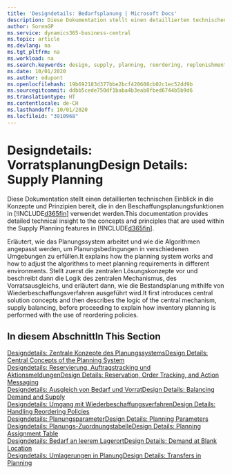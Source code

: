 ```yaml
---
title: 'Designdetails: Bedarfsplanung | Microsoft Docs'
description: Diese Dokumentation stellt einen detaillierten technischen Einblick in die Konzepte und Prinzipien bereit, die in den Beschaffungsplanungsfunktionen in Business Central.
author: SorenGP
ms.service: dynamics365-business-central
ms.topic: article
ms.devlang: na
ms.tgt_pltfrm: na
ms.workload: na
ms.search.keywords: design, supply, planning, reordering, replenishment
ms.date: 10/01/2020
ms.author: edupont
ms.openlocfilehash: 19b692183d377bbe2bcf420608cb02c1ec52dd9b
ms.sourcegitcommit: ddbb5cede750df1baba4b3eab8fbed6744b5b9d6
ms.translationtype: HT
ms.contentlocale: de-CH
ms.lasthandoff: 10/01/2020
ms.locfileid: "3910968"
---
```

# <a name="design-details-supply-planning"></a><span data-ttu-id="4b04c-103">Designdetails: Vorratsplanung</span><span class="sxs-lookup"><span data-stu-id="4b04c-103">Design Details: Supply Planning</span></span>
<span data-ttu-id="4b04c-104">Diese Dokumentation stellt einen detaillierten technischen Einblick in die Konzepte und Prinzipien bereit, die in den Beschaffungsplanungsfunktionen in [!INCLUDE[d365fin](includes/d365fin_md.md)] verwendet werden.</span><span class="sxs-lookup"><span data-stu-id="4b04c-104">This documentation provides detailed technical insight to the concepts and principles that are used within the Supply Planning features in [!INCLUDE[d365fin](includes/d365fin_md.md)].</span></span>  

<span data-ttu-id="4b04c-105">Erläutert, wie das Planungssystem arbeitet und wie die Algorithmen angepasst werden, um Planungsbedingungen in verschiedenen Umgebungen zu erfüllen.</span><span class="sxs-lookup"><span data-stu-id="4b04c-105">It explains how the planning system works and how to adjust the algorithms to meet planning requirements in different environments.</span></span> <span data-ttu-id="4b04c-106">Stellt zuerst die zentralen Lösungskonzepte vor und beschreibt dann die Logik des zentralen Mechanismus, des Vorratsausgleichs, und erläutert dann, wie die Bestandsplanung mithilfe von Wiederbeschaffungsverfahren ausgeführt wird.</span><span class="sxs-lookup"><span data-stu-id="4b04c-106">It first introduces central solution concepts and then describes the logic of the central mechanism, supply balancing, before proceeding to explain how inventory planning is performed with the use of reordering policies.</span></span>  

## <a name="in-this-section"></a><span data-ttu-id="4b04c-107">In diesem Abschnitt</span><span class="sxs-lookup"><span data-stu-id="4b04c-107">In This Section</span></span>  
[<span data-ttu-id="4b04c-108">Designdetails: Zentrale Konzepte des Planungssystems</span><span class="sxs-lookup"><span data-stu-id="4b04c-108">Design Details: Central Concepts of the Planning System</span></span>](design-details-central-concepts-of-the-planning-system.md)  
[<span data-ttu-id="4b04c-109">Designdetails: Reservierung, Auftragstracking und Aktionsmeldungen</span><span class="sxs-lookup"><span data-stu-id="4b04c-109">Design Details: Reservation, Order Tracking, and Action Messaging</span></span>](design-details-reservation-order-tracking-and-action-messaging.md)  
[<span data-ttu-id="4b04c-110">Designdetails: Ausgleich von Bedarf und Vorrat</span><span class="sxs-lookup"><span data-stu-id="4b04c-110">Design Details: Balancing Demand and Supply</span></span>](design-details-balancing-demand-and-supply.md)  
[<span data-ttu-id="4b04c-111">Designdetails: Umgang mit Wiederbeschaffungsverfahren</span><span class="sxs-lookup"><span data-stu-id="4b04c-111">Design Details: Handling Reordering Policies</span></span>](design-details-handling-reordering-policies.md)  
[<span data-ttu-id="4b04c-112">Designdetails: Planungsparameter</span><span class="sxs-lookup"><span data-stu-id="4b04c-112">Design Details: Planning Parameters</span></span>](design-details-planning-parameters.md)  
[<span data-ttu-id="4b04c-113">Designdetails: Planungs-Zuordnungstabelle</span><span class="sxs-lookup"><span data-stu-id="4b04c-113">Design Details: Planning Assignment Table</span></span>](design-details-planning-assignment-table.md)  
[<span data-ttu-id="4b04c-114">Designdetails: Bedarf an leerem Lagerort</span><span class="sxs-lookup"><span data-stu-id="4b04c-114">Design Details: Demand at Blank Location</span></span>](design-details-demand-at-blank-location.md)  
[<span data-ttu-id="4b04c-115">Designdetails: Umlagerungen in Planung</span><span class="sxs-lookup"><span data-stu-id="4b04c-115">Design Details: Transfers in Planning</span></span>](design-details-transfers-in-planning.md)
